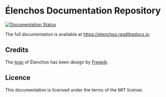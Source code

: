 # Élenchos Documentation Repository

[![Documentation Status](https://readthedocs.org/projects/elenchos/badge/?version=latest)](https://elenchos.readthedocs.io/en/latest/?badge=latest)

The full documentation is available at https://elenchos.readthedocs.io.

## Credits

The [logo](resources/checked_2212809.png) of Élenchos has been design by [Freepik](https://www.freepik.com/icon/checked_2212809).

## Licence

This documentation is licensed under the terms of the MIT license.
